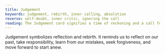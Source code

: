 ```yaml
---
title: Judgement
keywords: judgement, rebirth, inner calling, absolution
reverse: self-doubt, inner critic, ignoring the call
reading: The Judgement card signifies a time of reckoning and a call for self-evaluation. It prompts us to reflect on our actions, choices, and relationships. What aspects of your life need to be re-evaluated? What past decisions do you need to confront and reconcile with? How can you make amends and move forward with a new sense of purpose? It's time to shed the old skin and embrace a new chapter in your life.
---
```


Judgement symbolizes reflection and rebirth. It reminds us to reflect on our past, take responsibility, learn from our mistakes, seek forgiveness, and move forward to start anew.
